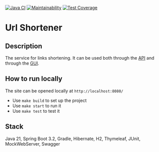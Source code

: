 [![Java CI](https://github.com/VasilyevPS/Url-shortener/actions/workflows/main.yml/badge.svg)](https://github.com/VasilyevPS/Url-shortener/actions)
[![Maintainability](https://api.codeclimate.com/v1/badges/d4de12d52655f0e15e37/maintainability)](https://codeclimate.com/github/VasilyevPS/Url-shortener/maintainability)
[![Test Coverage](https://api.codeclimate.com/v1/badges/d4de12d52655f0e15e37/test_coverage)](https://codeclimate.com/github/VasilyevPS/Url-shortener/test_coverage)

# Url Shortener
## Description
The service for links shortening. It can be used both through the [API](https://vasilyevps-url-shortener.onrender.com/swagger-ui/index.html) and through the [GUI](https://vasilyevps-url-shortener.onrender.com/).

## How to run locally
The site can be opened locally at `http://localhost:8080/` 
* Use `make build` to set up the project 
* Use `make start` to run it
* Use `make test` to test it

## Stack
Java 21, Spring Boot 3.2, Gradle, Hibernate, H2, Thymeleaf, JUnit, MockWebServer, Swagger